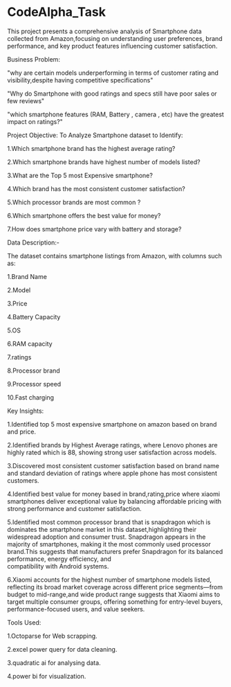 # CodeAlpha_Task
This project presents a comprehensive analysis of Smartphone data collected from Amazon,focusing on understanding user preferences, brand performance, and key product features influencing customer satisfaction.

Business Problem:

"why are certain models underperforming in terms of customer rating and visibility,despite having competitive specifications"

"Why do Smartphone with good ratings and specs still have poor sales or few reviews"

"which smartphone features (RAM, Battery , camera , etc) have the greatest impact on ratings?"

Project Objective: To Analyze Smartphone dataset to Identify:

 1.Which smartphone brand has the highest average rating?

 2.Which smartphone brands have highest number of models listed?

 3.What are the Top 5 most Expensive smartphone?

 4.Which brand has the most consistent customer satisfaction?

 5.Which processor brands are most common ?

 6.Which smartphone offers the best value for money?

 7.How does smartphone price vary with battery and storage?
                  
                  
Data Description:-

The dataset contains smartphone listings from Amazon, with columns such as:

1.Brand Name

2.Model

3.Price

4.Battery Capacity

5.OS

6.RAM capacity

7.ratings

8.Processor brand

9.Processor speed

10.Fast charging

Key Insights:

1.Identified top 5 most expensive smartphone on amazon based on brand and price.

2.Identified brands by Highest Average ratings, where Lenovo phones are highly rated which is 88, showing strong user satisfaction across models. 

3.Discovered most consistent customer satisfaction based on brand name and standard deviation of ratings where apple phone has most consistent customers.

4.Identified best value for money based in brand,rating,price where xiaomi smartphones deliver exceptional value by balancing affordable pricing with strong performance and customer satisfaction.

5.Identified most common processor brand that is snapdragon which is dominates the smartphone market in this dataset,highlighting their widespread adoption and consumer trust.
  Snapdragon appears in the majority of smartphones, making it the most commonly used processor brand.This suggests that manufacturers prefer Snapdragon for its balanced performance, energy efficiency, and       
  compatibility with Android systems.
  
6.Xiaomi accounts for the highest number of smartphone models listed, reflecting its broad market coverage across different price segments—from budget to mid-range,and wide product range suggests that Xiaomi aims to target multiple consumer groups, offering something for entry-level buyers, performance-focused users, and value seekers.


Tools Used:

1.Octoparse for Web scrapping.

2.excel power query for data cleaning.

3.quadratic ai for analysing data.

4.power bi for visualization.
